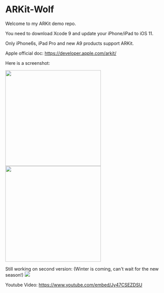 # ARKit-Wolf


Welcome to my ARKit demo repo.

You need to download Xcode 9 and update your iPhone/iPad to iOS 11.

Only iPhone6s, iPad Pro and new A9 products support ARKit.

Apple official doc:
https://developer.apple.com/arkit/




Here is a screenshot:

<img src="https://storage.googleapis.com/webapp01-149600.appspot.com/github/IMG_1201.jpg" width="300">


<img src="https://storage.googleapis.com/webapp01-149600.appspot.com/github/IMG_1205.jpg" width="300">




Still working on second version: (Winter is coming, can't wait for the new season!)
![](https://storage.googleapis.com/webapp01-149600.appspot.com/github/wolf.gif)




Youtube Video:
https://www.youtube.com/embed/Jy47CSEZDSU
